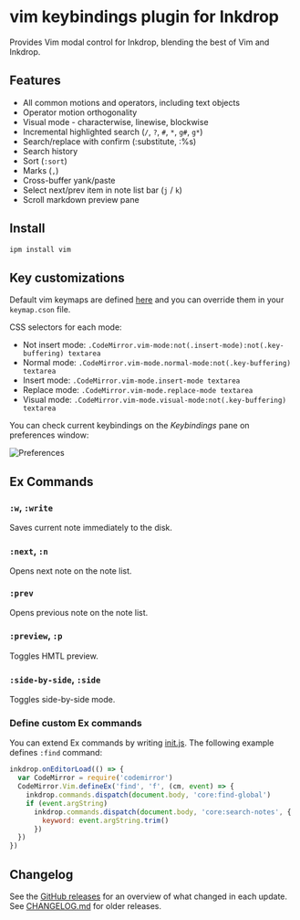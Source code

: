 # vim keybindings plugin for Inkdrop

Provides Vim modal control for Inkdrop, blending the best of Vim and Inkdrop.

## Features

- All common motions and operators, including text objects
- Operator motion orthogonality
- Visual mode - characterwise, linewise, blockwise
- Incremental highlighted search (`/`, `?`, `#`, `*`, `g#`, `g*`)
- Search/replace with confirm (:substitute, :%s)
- Search history
- Sort (`:sort`)
- Marks (`,`)
- Cross-buffer yank/paste
- Select next/prev item in note list bar (`j` / `k`)
- Scroll markdown preview pane

## Install

```sh
ipm install vim
```

## Key customizations

Default vim keymaps are defined [here](https://github.com/inkdropapp/inkdrop-vim/blob/master/keymaps/vim.json) and you can override them in your `keymap.cson` file.

CSS selectors for each mode:

- Not insert mode: `.CodeMirror.vim-mode:not(.insert-mode):not(.key-buffering) textarea`
- Normal mode: `.CodeMirror.vim-mode.normal-mode:not(.key-buffering) textarea`
- Insert mode: `.CodeMirror.vim-mode.insert-mode textarea`
- Replace mode: `.CodeMirror.vim-mode.replace-mode textarea`
- Visual mode: `.CodeMirror.vim-mode.visual-mode:not(.key-buffering) textarea`

You can check current keybindings on the _Keybindings_ pane on preferences window:

![Preferences](https://raw.githubusercontent.com/inkdropapp/inkdrop-vim/master/docs/preferences.png)

## Ex Commands

### `:w`, `:write`

Saves current note immediately to the disk.

### `:next`, `:n`

Opens next note on the note list.

### `:prev`

Opens previous note on the note list.

### `:preview`, `:p`

Toggles HMTL preview.

### `:side-by-side`, `:side`

Toggles side-by-side mode.

### Define custom Ex commands

You can extend Ex commands by writing [init.js](https://docs.inkdrop.app/manual/the-init-file).
The following example defines `:find` command:

```js
inkdrop.onEditorLoad(() => {
  var CodeMirror = require('codemirror')
  CodeMirror.Vim.defineEx('find', 'f', (cm, event) => {
    inkdrop.commands.dispatch(document.body, 'core:find-global')
    if (event.argString)
      inkdrop.commands.dispatch(document.body, 'core:search-notes', {
        keyword: event.argString.trim()
      })
  })
})
```

## Changelog

See the [GitHub releases](https://github.com/inkdropapp/inkdrop-vim/releases) for an overview of what changed in each update.
See [CHANGELOG.md](https://github.com/inkdropapp/inkdrop-vim/blob/master/CHANGELOG.md) for older releases.
